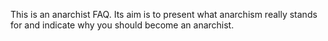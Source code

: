 This is an anarchist FAQ. Its aim is to present what anarchism really stands for and indicate why you should become an anarchist.